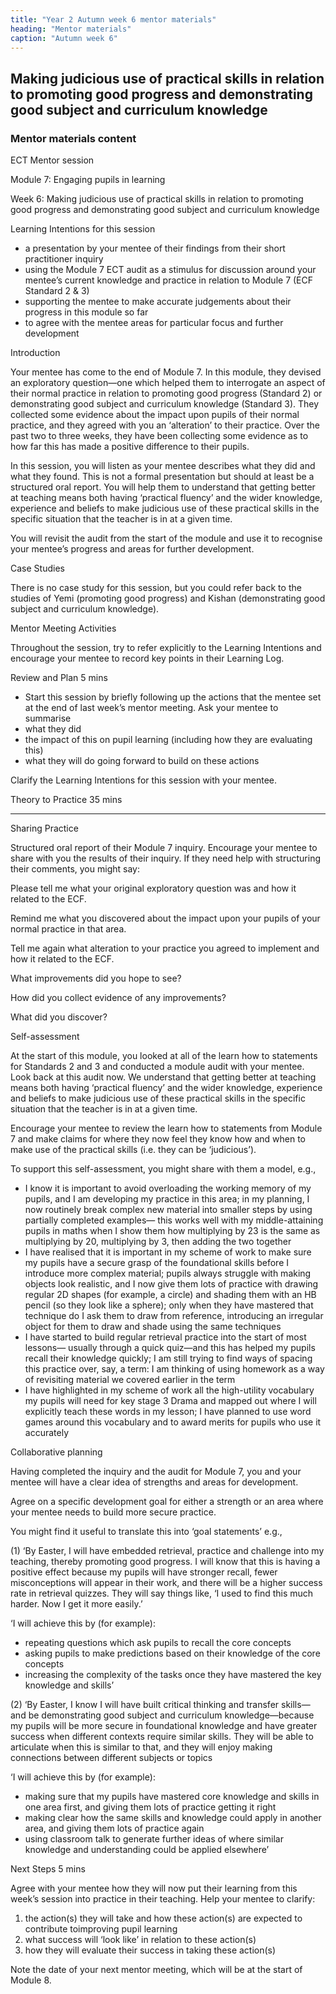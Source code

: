 ```yaml
---
title: "Year 2 Autumn week 6 mentor materials"
heading: "Mentor materials"
caption: "Autumn week 6"
---
```


## Making judicious use of practical skills in relation to promoting good progress and demonstrating good subject and curriculum knowledge

### Mentor materials content

ECT Mentor session

Module 7: Engaging pupils in learning

Week 6: Making judicious use of practical skills in relation to promoting good progress and demonstrating good subject and curriculum knowledge

Learning Intentions for this session

- a presentation by your mentee of their findings from their short practitioner inquiry
- using the Module 7 ECT audit as a stimulus for discussion around your mentee’s current knowledge and practice in relation to Module 7 (ECF Standard 2 & 3)
- supporting the mentee to make accurate judgements about their progress in this module so far
- to agree with the mentee areas for particular focus and further development

Introduction

Your mentee has come to the end of Module 7. In this module, they devised an exploratory question—one which helped them to interrogate an aspect of their normal practice in relation to promoting good progress (Standard 2) or demonstrating good subject and curriculum knowledge (Standard 3). They collected some evidence about the impact upon pupils of their normal practice, and they agreed with you an ‘alteration’ to their practice. Over the past two to three weeks, they have been collecting some evidence as to how far this has made a positive difference to their pupils.

In this session, you will listen as your mentee describes what they did and what they found. This is not a formal presentation but should at least be a structured oral report. You will help them to understand that getting better at teaching means both having ‘practical fluency’ and the wider knowledge, experience and beliefs to make judicious use of these practical skills in the specific situation that the teacher is in at a given time.

You will revisit the audit from the start of the module and use it to recognise your mentee’s progress and areas for further development.

Case Studies

There is no case study for this session, but you could refer back to the studies of Yemi (promoting good progress) and Kishan (demonstrating good subject and curriculum knowledge).

Mentor Meeting Activities

Throughout the session, try to refer explicitly to the Learning Intentions and encourage your mentee to record key points in their Learning Log.

Review and Plan 5 mins

- Start this session by briefly following up the actions that the mentee set at the end of last week’s mentor meeting. Ask your mentee to summarise
- what they did
- the impact of this on pupil learning (including how they are evaluating this)
- what they will do going forward to build on these actions

Clarify the Learning Intentions for this session with your mentee.

Theory to Practice 35 mins

---

Sharing Practice

Structured oral report of their Module 7 inquiry. Encourage your mentee to share with you the results of their inquiry. If they need help with structuring their comments, you might say:

Please tell me what your original exploratory question was and how it related to the ECF.

Remind me what you discovered about the impact upon your pupils of your normal practice in that area.

Tell me again what alteration to your practice you agreed to implement and how it related to the ECF.

What improvements did you hope to see?

How did you collect evidence of any improvements?

What did you discover?

Self-assessment

At the start of this module, you looked at all of the learn how to statements for Standards 2 and 3 and conducted a module audit with your mentee. Look back at this audit now. We understand that getting better at teaching means both having ‘practical fluency’ and the wider knowledge, experience and beliefs to make judicious use of these practical skills in the specific situation that the teacher is in at a given time.

Encourage your mentee to review the learn how to statements from Module 7 and make claims for where they now feel they know how and when to make use of the practical skills (i.e. they can be ‘judicious’).

To support this self-assessment, you might share with them a model, e.g.,

- I know it is important to avoid overloading the working memory of my pupils, and I am developing my practice in this area; in my planning, I now routinely break complex new material into smaller steps by using partially completed examples— this works well with my middle-attaining pupils in maths when I show them how multiplying by 23 is the same as multiplying by 20, multiplying by 3, then adding the two together
- I have realised that it is important in my scheme of work to make sure my pupils have a secure grasp of the foundational skills before I introduce more complex material; pupils always struggle with making objects look realistic, and I now give them lots of practice with drawing regular 2D shapes (for example, a circle) and shading them with an HB pencil (so they look like a sphere); only when they have mastered that technique do I ask them to draw from reference, introducing an irregular object for them to draw and shade using the same techniques
- I have started to build regular retrieval practice into the start of most lessons— usually through a quick quiz—and this has helped my pupils recall their knowledge quickly; I am still trying to find ways of spacing this practice over, say, a term: I am thinking of using homework as a way of revisiting material we covered earlier in the term
- I have highlighted in my scheme of work all the high-utility vocabulary my pupils will need for key stage 3 Drama and mapped out where I will explicitly teach these words in my lesson; I have planned to use word games around this vocabulary and to award merits for pupils who use it accurately

Collaborative planning

Having completed the inquiry and the audit for Module 7, you and your mentee will have a clear idea of strengths and areas for development.

Agree on a specific development goal for either a strength or an area where your mentee needs to build more secure practice.

You might find it useful to translate this into ‘goal statements’ e.g.,

(1) ‘By Easter, I will have embedded retrieval, practice and challenge into my teaching, thereby promoting good progress. I will know that this is having a positive effect because my pupils will have stronger recall, fewer misconceptions will appear in their work, and there will be a higher success rate in retrieval quizzes. They will say things like, ‘I used to find this much harder. Now I get it more easily.’

‘I will achieve this by (for example):

- repeating questions which ask pupils to recall the core concepts
- asking pupils to make predictions based on their knowledge of the core concepts
- increasing the complexity of the tasks once they have mastered the key knowledge and skills’

(2) ‘By Easter, I know I will have built critical thinking and transfer skills—and be demonstrating good subject and curriculum knowledge—because my pupils will be more secure in foundational knowledge and have greater success when different contexts require similar skills. They will be able to articulate when this is similar to that, and they will enjoy making connections between different subjects or topics

‘I will achieve this by (for example):

- making sure that my pupils have mastered core knowledge and skills in one area first, and giving them lots of practice getting it right
- making clear how the same skills and knowledge could apply in another area, and giving them lots of practice again
- using classroom talk to generate further ideas of where similar knowledge and understanding could be applied elsewhere’

Next Steps 5 mins

Agree with your mentee how they will now put their learning from this week’s session into practice in their teaching. Help your mentee to clarify:

1. the action(s) they will take and how these action(s) are expected to contribute toimproving pupil learning
2. what success will ‘look like’ in relation to these action(s)
3. how they will evaluate their success in taking these action(s)

Note the date of your next mentor meeting, which will be at the start of Module 8.

